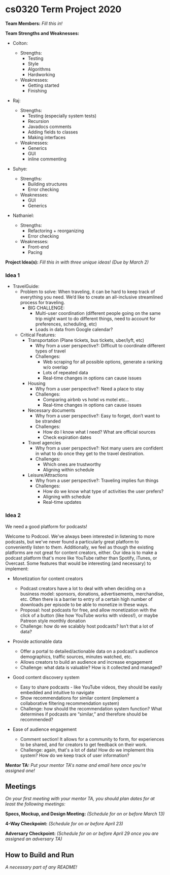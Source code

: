 # cs0320 Term Project 2020

**Team Members:** _Fill this in!_

**Team Strengths and Weaknesses:** 
* Colton:
  * Strengths:
    * Testing
    * Style
    * Algorithms
    * Hardworking
  * Weaknesses:
    * Getting started
    * Finishing
    
* Raj:
  * Strengths:
    * Testing (especially system tests)
    * Recursion
    * Javadocs comments
    * Adding fields to classes
    * Making interfaces
  * Weaknesses:
    * Generics
    * GUI
    * inline commenting
    
* Suhye:
  * Strengths:
    * Building structures
    * Error checking
  * Weaknesses:
    * GUI
    * Generics
    
* Nathaniel:
  * Strengths:
    * Refactoring + reorganizing
    * Error checking
  * Weaknesses:
    * Front-end
    * Pacing
    
**Project Idea(s):** _Fill this in with three unique ideas! (Due by March 2)_
### Idea 1

* TravelGuide:
    * Problem to solve: When traveling, it can be hard to keep track of everything you need. We’d like to create an all-inclusive streamlined process for traveling.
      * BIG CHALLENGE:
         * Multi-user coordination (different people going on the same trip might want to do different things, need to account for preferences, scheduling, etc)
         * Loads in data from Google calendar?
    * Critical Features:
       * Transportation (Plane tickets, bus tickets, uber/lyft, etc)
         * Why from a user perspective?: Difficult to coordinate different types of travel
         * Challenges: 
            * Web scraping for all possible options, generate a ranking w/o overlap
            * Lots of repeated data
            * Real-time changes in options can cause issues
       * Housing
         * Why from a user perspective?: Need a place to stay
         * Challenges:
            * Comparing airbnb vs hotel vs motel etc…
            * Real-time changes in options can cause issues
       * Necessary documents
         * Why from a user perspective?: Easy to forget, don’t want to be stranded
         * Challenges:
            * How do I know what I need? What are official sources
            * Check expiration dates
       * Travel agencies
         * Why from a user perspective?: Not many users are confident in what to do once they get to the travel destination. 
         * Challenges:
            * Which ones are trustworthy
            * Aligning within schedule
       * Leisure/Attractions
         * Why from a user perspective?: Traveling implies fun things 
         * Challenges:
            * How do we know what type of activities the user prefers? 
            * Aligning with schedule
            * Real-time updates
### Idea 2

We need a good platform for podcasts!
 
Welcome to Podcool. We’ve always been interested in listening to more podcasts, but we've never found a particularly great platform to conveniently listen to them. Additionally, we feel as though the existing platforms are not great for content creators, either. Our idea is to make a podcast platform that's more like YouTube rather than Spotify, iTunes, or Overcast. Some features that would be interesting (and necessary) to implement:

* Monetization for content creators
  * Podcast creators have a lot to deal with when deciding on a business model: sponsors, donations, advertisements, merchandise, etc. Often there is a barrier to entry of a certain high number of downloads per episode to be able to monetize in these ways.
  * Proposal: host podcasts for free, and allow monetization with the click of a button (like how YouTube works with videos!), or maybe Patreon style monthly donation
  * Challenge: how do we scalably host podcasts? Isn’t that a lot of data?
  
* Provide actionable data
  * Offer a portal to detailed/actionable data on a podcast's audience demographics, traffic sources, minutes watched, etc.
  * Allows creators to build an audience and increase engagement
  * Challenge: what data is valuable? How is it collected and managed?
 
* Good content discovery system
  * Easy to share podcasts - like YouTube videos, they should be easily embedded and intuitive to navigate
  * Show recommendations for similar content (implement a collaborative filtering recommendation system)
  * Challenge: how should the recommendation system function? What determines if podcasts are “similar,” and therefore should be recommended?
 
* Ease of audience engagement
  * Comment section! It allows for a community to form, for experiences to be shared, and for creators to get feedback on their work.
  * Challenge: again, that's a lot of data! How do we implement this system? How do we keep track of user information?





**Mentor TA:** _Put your mentor TA's name and email here once you're assigned one!_

## Meetings
_On your first meeting with your mentor TA, you should plan dates for at least the following meetings:_

**Specs, Mockup, and Design Meeting:** _(Schedule for on or before March 13)_

**4-Way Checkpoint:** _(Schedule for on or before April 23)_

**Adversary Checkpoint:** _(Schedule for on or before April 29 once you are assigned an adversary TA)_

## How to Build and Run
_A necessary part of any README!_
